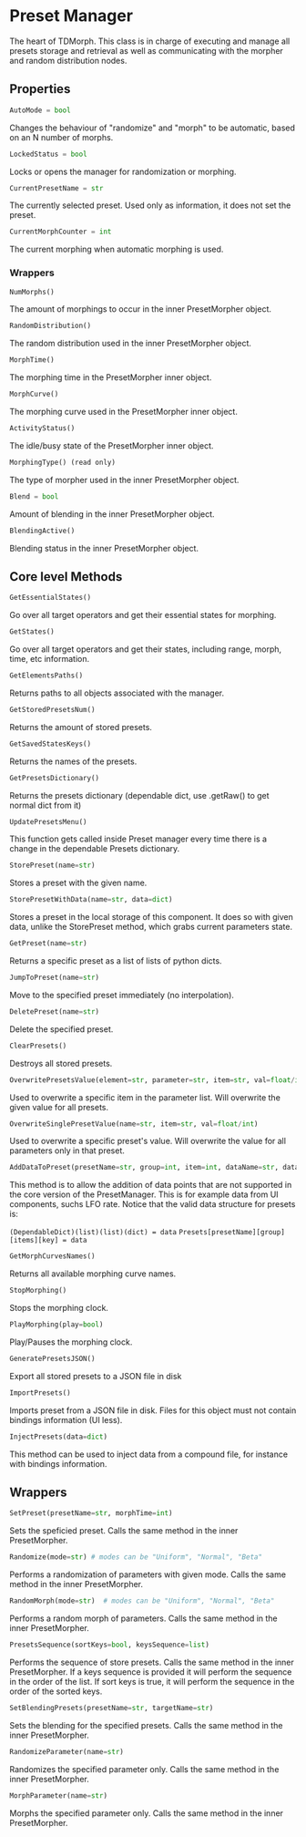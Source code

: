 # Preset Manager

The heart of TDMorph. This class is in charge of executing and manage all presets storage and retrieval as well as 
communicating with the morpher and random distribution nodes.

## Properties

```python
AutoMode = bool
```
Changes the behaviour of "randomize" and "morph" to be automatic, based on an N number of morphs.

```python
LockedStatus = bool
```
Locks or opens the manager for randomization or morphing.

```python
CurrentPresetName = str
```
The currently selected preset. Used only as information, it does not set the preset.

```python
CurrentMorphCounter = int
```
The current morphing when automatic morphing is used.

### Wrappers

```python
NumMorphs()
```
The amount of morphings to occur in the inner PresetMorpher object.

```python
RandomDistribution()
```
The random distribution used in the inner PresetMorpher object.

```python
MorphTime()
```
The morphing time in the PresetMorpher inner object.

```python
MorphCurve()
```
The morphing curve used in the PresetMorpher inner object.

```python
ActivityStatus()
```
The idle/busy state of the PresetMorpher inner object.

```python
MorphingType() (read only)
```
The type of morpher used in the inner PresetMorpher object. 

```python
Blend = bool
```
Amount of blending in the inner PresetMorpher object.

```python
BlendingActive()
```
Blending status in the inner PresetMorpher object.

## Core level Methods

```python
GetEssentialStates()
```
Go over all target operators and get their essential states for morphing.

```python
GetStates()
```
Go over all target operators and get their states, including range, morph, time, etc information.

```python
GetElementsPaths()
```
Returns paths to all objects associated with the manager.

```python
GetStoredPresetsNum()
```
Returns the amount of stored presets.

```python
GetSavedStatesKeys()
```
Returns the names of the presets.

```python
GetPresetsDictionary()
```
Returns the presets dictionary (dependable dict, use .getRaw() to get normal dict from it)

```python
UpdatePresetsMenu()
```
This function gets called inside Preset manager every time there is a change in the dependable Presets dictionary. 

```python
StorePreset(name=str)
```
Stores a preset with the given name.

```python
StorePresetWithData(name=str, data=dict)
```
Stores a preset in the local storage of this component. It does so with given data, unlike the StorePreset method,
which grabs current parameters state.

```python
GetPreset(name=str)
```
Returns a specific preset as a list of lists of python dicts. 

```python
JumpToPreset(name=str)
```
Move to the specified preset immediately (no interpolation).

```python
DeletePreset(name=str)
```
Delete the specified preset.

```python
ClearPresets()
```
Destroys all stored presets.

```python
OverwritePresetsValue(element=str, parameter=str, item=str, val=float/int)
```
Used to overwrite a specific item in the parameter list. Will overwrite the given value for all presets.

```python
OverwriteSinglePresetValue(name=str, item=str, val=float/int)
```
Used to overwrite a specific preset's value. Will overwrite the value for all parameters only in that preset.

```python
AddDataToPreset(presetName=str, group=int, item=int, dataName=str, data=dict)
```
This method is to allow the addition of data points that are not supported in the core version of the PresetManager.
This is for example data from UI components, suchs LFO rate. Notice that the valid data structure for presets is:
		
```(DependableDict)(list)(list)(dict) = data```
```Presets[presetName][group][items][key] = data```

```python
GetMorphCurvesNames()
```
Returns all available morphing curve names.

```python
StopMorphing()
```
Stops the morphing clock.

```python
PlayMorphing(play=bool)
```
Play/Pauses the morphing clock.

```python
GeneratePresetsJSON()
```
Export all stored presets to a JSON file in disk

```python
ImportPresets()
```
Imports preset from a JSON file in disk. Files for this object must not contain bindings information (UI less).

```python
InjectPresets(data=dict)
```
This method can be used to inject data from a compound file, for instance with bindings information. 

## Wrappers

```python
SetPreset(presetName=str, morphTime=int)
```
Sets the speficied preset. Calls the same method in the inner PresetMorpher.

```python
Randomize(mode=str) # modes can be "Uniform", "Normal", "Beta"
```
Performs a randomization of parameters with given mode. Calls the same method in the inner PresetMorpher.

```python
RandomMorph(mode=str)  # modes can be "Uniform", "Normal", "Beta"
```
Performs a random morph of parameters. Calls the same method in the inner PresetMorpher.

```python
PresetsSequence(sortKeys=bool, keysSequence=list)
```
Performs the sequence of store presets. Calls the same method in the inner PresetMorpher. If a keys sequence is provided
it will perform the sequence in the order of the list. If sort keys is true, it will perform the sequence in the order
of the sorted keys.

```python
SetBlendingPresets(presetName=str, targetName=str)
```
Sets the blending for the specified presets. Calls the same method in the inner PresetMorpher.

```python
RandomizeParameter(name=str)
```
Randomizes the specified parameter only. Calls the same method in the inner PresetMorpher.

```python
MorphParameter(name=str)
```
Morphs the specified parameter only. Calls the same method in the inner PresetMorpher.

